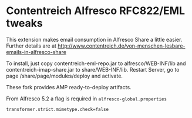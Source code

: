 Contentreich Alfresco RFC822/EML tweaks
================

This extension makes email consumption in Alfresco Share a little easier. Further details
are at http://www.contentreich.de/von-menschen-lesbare-emails-in-alfresco-share

To install, just copy contentreich-eml-repo.jar to alfresco/WEB-INF/lib and contentreich-imap-share.jar
to share/WEB-INF/lib. Restart Server, go to page /share/page/modules/deploy and activate.

These fork provides AMP ready-to-deploy artifacts.

From Alfresco 5.2 a flag is required in `alfresco-global.properties`

```
transformer.strict.mimetype.check=false
```